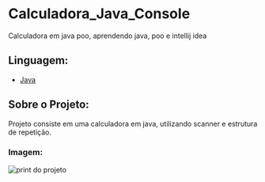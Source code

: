 # Calculadora_Java_Console
Calculadora em java poo, aprendendo java, poo e intellij idea

## Linguagem: 

- [Java](https://www.oracle.com/br/java/technologies/java-se-glance.html)

## Sobre o Projeto:
Projeto consiste em uma calculadora em java, utilizando scanner e estrutura de repetição. 

### Imagem:

![print do projeto](https://github.com/DantonMeireles/Calculadora_Java_Console/assets/100712718/2f04865f-623a-4836-94d4-5375e7c723f8)
